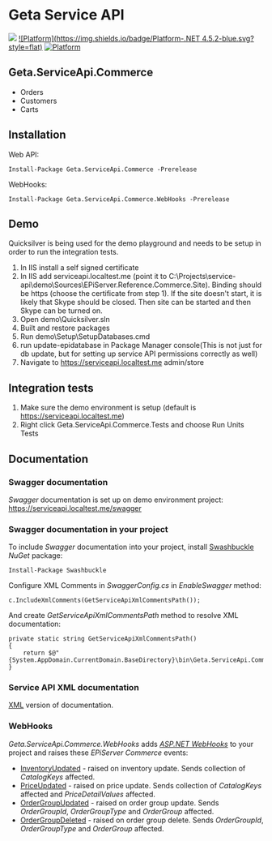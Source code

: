 # Geta Service API

![](http://tc.geta.no/app/rest/builds/buildType:(id:TeamFrederik_ServiceApi_EPiBlogCreateAndPublishNuGetPackage)/statusIcon)
[![Platform](https://img.shields.io/badge/Platform-.NET 4.5.2-blue.svg?style=flat)](https://msdn.microsoft.com/en-us/library/w0x726c2%28v=vs.110%29.aspx)
[![Platform](https://img.shields.io/badge/Episerver%20Commerce-%2010-orange.svg?style=flat)](http://world.episerver.com/commerce/)

## Geta.ServiceApi.Commerce

* Orders
* Customers
* Carts

## Installation

Web API:
```
Install-Package Geta.ServiceApi.Commerce -Prerelease
```

WebHooks:
```
Install-Package Geta.ServiceApi.Commerce.WebHooks -Prerelease
```

## Demo
Quicksilver is being used for the demo playground and needs to be setup in order to run the integration tests.

1. In IIS install a self signed certificate
2. In IIS add serviceapi.localtest.me (point it to C:\Projects\service-api\demo\Sources\EPiServer.Reference.Commerce.Site). Binding should be https (choose the certificate from step 1). If the site doesn't start, it is likely that Skype should be closed. Then site can be started and then Skype can be turned on.
3. Open demo\Quicksilver.sln
4. Built and restore packages
5. Run demo\Setup\SetupDatabases.cmd
6. run update-epidatabase in Package Manager console(This is not just for db update, but for setting up service API permissions correctly as well)
7. Navigate to https://serviceapi.localtest.me admin/store


## Integration tests

1. Make sure the demo environment is setup (default is https://serviceapi.localtest.me)
2. Right click Geta.ServiceApi.Commerce.Tests and choose Run Units Tests

## Documentation

### Swagger documentation

_Swagger_ documentation is set up on demo environment project:
https://serviceapi.localtest.me/swagger

### Swagger documentation in your project

To include _Swagger_ documentation into your project, install [Swashbuckle](https://github.com/domaindrivendev/Swashbuckle) _NuGet_ package:
```
Install-Package Swashbuckle
```

Configure XML Comments in _SwaggerConfig.cs_ in _EnableSwagger_ method:
```
c.IncludeXmlComments(GetServiceApiXmlCommentsPath());
```

And create _GetServiceApiXmlCommentsPath_ method to resolve XML documentation:
```
private static string GetServiceApiXmlCommentsPath()
{
    return $@"{System.AppDomain.CurrentDomain.BaseDirectory}\bin\Geta.ServiceApi.Commerce.xml";
}
```

### Service API XML documentation

[XML](docs/service-api-xml.md) version of documentation.

### WebHooks

_Geta.ServiceApi.Commerce.WebHooks_ adds [_ASP.NET WebHooks_](https://github.com/aspnet/WebHooks) to your project and raises these _EPiServer Commerce_ events:
- [InventoryUpdated](http://world.episerver.com/documentation/Items/Developers-Guide/Episerver-Commerce/9/events/inventory-events/) - raised on inventory update. Sends collection of _CatalogKeys_ affected.
- [PriceUpdated](http://world.episerver.com/documentation/Items/Developers-Guide/Episerver-Commerce/9/events/pricing-events/) - raised on price update. Sends collection of _CatalogKeys_ affected and _PriceDetailValues_ affected.
- [OrderGroupUpdated](http://world.episerver.com/documentation/Items/Developers-Guide/Episerver-Commerce/9/Orders/order-events/) - raised on order group update. Sends _OrderGroupId_, _OrderGroupType_ and _OrderGroup_ affected.
- [OrderGroupDeleted](http://world.episerver.com/documentation/Items/Developers-Guide/Episerver-Commerce/9/Orders/order-events/) - raised on order group delete. Sends _OrderGroupId_, _OrderGroupType_ and _OrderGroup_ affected.
